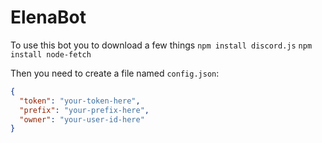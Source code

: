 # ElenaBot

To use this bot you to download a few things 
`npm install discord.js`
`npm install node-fetch`

Then you need to create a file named `config.json`:
```json
{
  "token": "your-token-here",
  "prefix": "your-prefix-here",
  "owner": "your-user-id-here"
}
```
